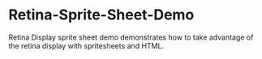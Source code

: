 Retina-Sprite-Sheet-Demo
========================

Retina Display sprite sheet demo demonstrates how to take advantage of the retina display with spritesheets and HTML.